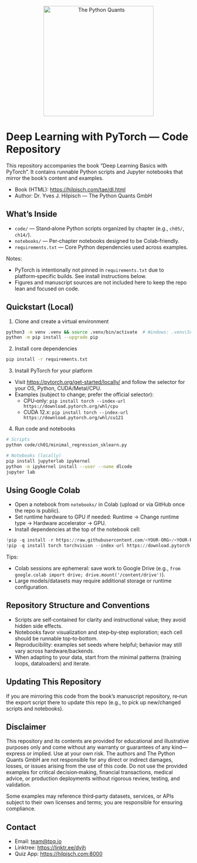 <p align="center">
  <img src="https://hilpisch.com/tpq_logo.png" alt="The Python Quants" width="300" />
</p>

# Deep Learning with PyTorch — Code Repository

This repository accompanies the book “Deep Learning Basics with PyTorch”. It contains runnable Python scripts and Jupyter notebooks that mirror the book’s content and examples.

- Book (HTML): https://hilpisch.com/tae/dl.html
- Author: Dr. Yves J. Hilpisch — The Python Quants GmbH

## What’s Inside

- `code/` — Stand‑alone Python scripts organized by chapter (e.g., `ch05/`, `ch14/`).
- `notebooks/` — Per‑chapter notebooks designed to be Colab‑friendly.
- `requirements.txt` — Core Python dependencies used across examples.

Notes:
- PyTorch is intentionally not pinned in `requirements.txt` due to platform‑specific builds. See install instructions below.
- Figures and manuscript sources are not included here to keep the repo lean and focused on code.

## Quickstart (Local)

1) Clone and create a virtual environment

```bash
python3 -m venv .venv && source .venv/bin/activate  # Windows: .venv\Scripts\activate
python -m pip install --upgrade pip
```

2) Install core dependencies

```bash
pip install -r requirements.txt
```

3) Install PyTorch for your platform

- Visit https://pytorch.org/get-started/locally/ and follow the selector for your OS, Python, CUDA/Metal/CPU.
- Examples (subject to change; prefer the official selector):
  - CPU‑only: `pip install torch --index-url https://download.pytorch.org/whl/cpu`
  - CUDA 12.x: `pip install torch --index-url https://download.pytorch.org/whl/cu121`

4) Run code and notebooks

```bash
# Scripts
python code/ch01/minimal_regression_sklearn.py

# Notebooks (locally)
pip install jupyterlab ipykernel
python -m ipykernel install --user --name dlcode
jupyter lab
```

## Using Google Colab

- Open a notebook from `notebooks/` in Colab (upload or via GitHub once the repo is public).
- Set runtime hardware to GPU if needed: Runtime → Change runtime type → Hardware accelerator → GPU.
- Install dependencies at the top of the notebook cell:

```python
!pip -q install -r https://raw.githubusercontent.com/<YOUR-ORG>/<YOUR-REPO>/main/requirements.txt
!pip -q install torch torchvision --index-url https://download.pytorch.org/whl/cu121  # or CPU index
```

Tips:
- Colab sessions are ephemeral: save work to Google Drive (e.g., `from google.colab import drive; drive.mount('/content/drive')`).
- Large models/datasets may require additional storage or runtime configuration.

## Repository Structure and Conventions

- Scripts are self‑contained for clarity and instructional value; they avoid hidden side effects.
- Notebooks favor visualization and step‑by‑step exploration; each cell should be runnable top‑to‑bottom.
- Reproducibility: examples set seeds where helpful; behavior may still vary across hardware/backends.
- When adapting to your data, start from the minimal patterns (training loops, dataloaders) and iterate.

## Updating This Repository

If you are mirroring this code from the book’s manuscript repository, re‑run the export script there to update this repo (e.g., to pick up new/changed scripts and notebooks).

## Disclaimer

This repository and its contents are provided for educational and illustrative purposes only and come without any warranty or guarantees of any kind—express or implied. Use at your own risk. The authors and The Python Quants GmbH are not responsible for any direct or indirect damages, losses, or issues arising from the use of this code. Do not use the provided examples for critical decision‑making, financial transactions, medical advice, or production deployments without rigorous review, testing, and validation.

Some examples may reference third‑party datasets, services, or APIs subject to their own licenses and terms; you are responsible for ensuring compliance.

## Contact

- Email: team@tpq.io
- Linktree: https://linktr.ee/dyjh
- Quiz App: https://hilpisch.com:8000

